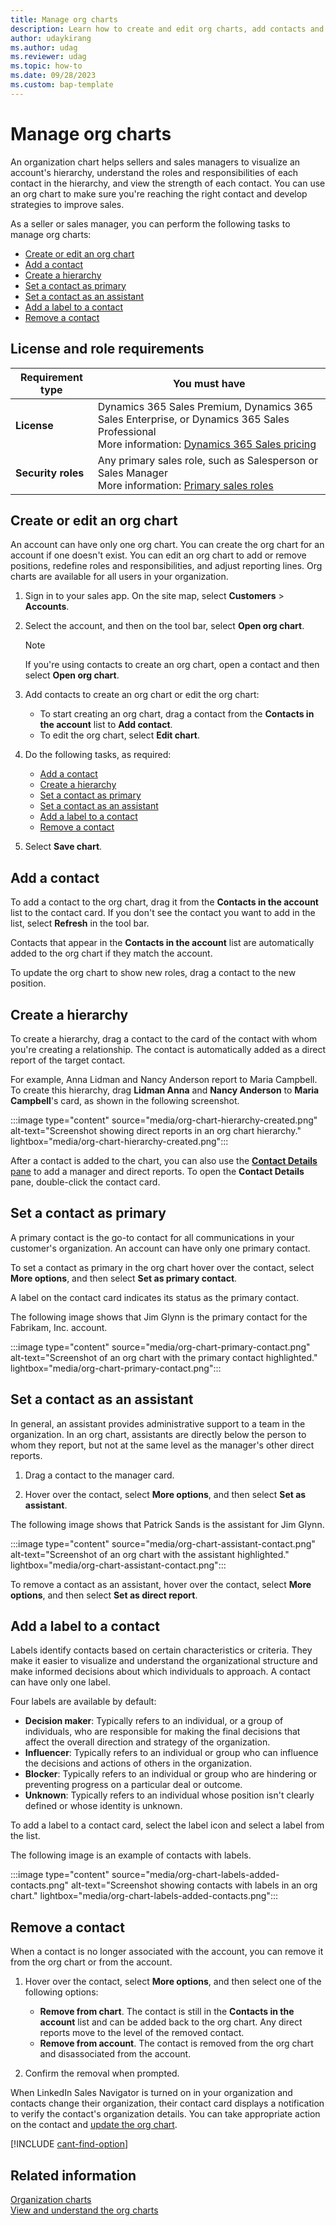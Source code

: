 ```yaml
---
title: Manage org charts
description: Learn how to create and edit org charts, add contacts and labels, and create a hierarchy to help sellers gain insights into their customers' organizational structure and identify key decision-makers.
author: udaykirang
ms.author: udag
ms.reviewer: udag
ms.topic: how-to
ms.date: 09/28/2023
ms.custom: bap-template
---
```


# Manage org charts

An organization chart helps sellers and sales managers to visualize an account's hierarchy, understand the roles and responsibilities of each contact in the hierarchy, and view the strength of each contact. You can use an org chart to make sure you're reaching the right contact and develop strategies to improve sales.

As a seller or sales manager, you can perform the following tasks to manage org charts:

- [Create or edit an org chart](#create-or-edit-an-org-chart)
- [Add a contact](#add-a-contact)
- [Create a hierarchy](#create-a-hierarchy)
- [Set a contact as primary](#set-a-contact-as-primary)
- [Set a contact as an assistant](#set-a-contact-as-an-assistant)
- [Add a label to a contact](#add-a-label-to-a-contact)
- [Remove a contact](#remove-a-contact)

## License and role requirements

| Requirement type | You must have |
|-----------------------|---------|
| **License** | Dynamics 365 Sales Premium, Dynamics 365 Sales Enterprise, or Dynamics 365 Sales Professional<br/>More information: [Dynamics 365 Sales pricing](https://dynamics.microsoft.com/sales/pricing/) |
| **Security roles** | Any primary sales role, such as Salesperson or Sales Manager<br/>More information: [Primary sales roles](security-roles-for-sales.md#primary-sales-roles)|

## Create or edit an org chart

An account can have only one org chart. You can create the org chart for an account if one doesn't exist. You can edit an org chart to add or remove positions, redefine roles and responsibilities, and adjust reporting lines. Org charts are available for all users in your organization.

1. Sign in to your sales app. On the site map, select **Customers** > **Accounts**.
1. Select the account, and then on the tool bar, select **Open org chart**.

   > [!NOTE]
   > If you're using contacts to create an org chart, open a contact and then select **Open org chart**.

1. Add contacts to create an org chart or edit the org chart:

   - To start creating an org chart, drag a contact from the **Contacts in the account** list to **Add contact**.
   - To edit the org chart, select **Edit chart**.

1. Do the following tasks, as required:

    - [Add a contact](#add-a-contact)
    - [Create a hierarchy](#create-a-hierarchy)
    - [Set a contact as primary](#set-a-contact-as-primary)
    - [Set a contact as an assistant](#set-a-contact-as-an-assistant)
    - [Add a label to a contact](#add-a-label-to-a-contact)
    - [Remove a contact](#remove-a-contact)

1. Select **Save chart**.

## Add a contact

To add a contact to the org chart, drag it from the **Contacts in the account** list to the contact card. If you don't see the contact you want to add in the list, select **Refresh** in the tool bar.

Contacts that appear in the **Contacts in the account** list are automatically added to the org chart if they match the account.

To update the org chart to show new roles, drag a contact to the new position.

## Create a hierarchy

To create a hierarchy, drag a contact to the card of the contact with whom you're creating a relationship. The contact is automatically added as a direct report of the target contact.

For example, Anna Lidman and Nancy Anderson report to Maria Campbell. To create this hierarchy, drag **Lidman Anna** and **Nancy Anderson** to **Maria Campbell**'s card, as shown in the following screenshot.

:::image type="content" source="media/org-chart-hierarchy-created.png" alt-text="Screenshot showing direct reports in an org chart hierarchy." lightbox="media/org-chart-hierarchy-created.png":::

After a contact is added to the chart, you can also use the [**Contact Details** pane](view-understand-org-charts.md) to add a manager and direct reports. To open the **Contact Details** pane, double-click the contact card.

## Set a contact as primary

A primary contact is the go-to contact for all communications in your customer's organization. An account can have only one primary contact.

To set a contact as primary in the org chart hover over the contact, select **More options**, and then select **Set as primary contact**.

A label on the contact card indicates its status as the primary contact.

The following image shows that Jim Glynn is the primary contact for the Fabrikam, Inc. account.

:::image type="content" source="media/org-chart-primary-contact.png" alt-text="Screenshot of an org chart with the primary contact highlighted." lightbox="media/org-chart-primary-contact.png":::

## Set a contact as an assistant

In general, an assistant provides administrative support to a team in the organization. In an org chart, assistants are directly below the person to whom they report, but not at the same level as the manager's other direct reports.

1. Drag a contact to the manager card.

1. Hover over the contact, select **More options**, and then select **Set as assistant**.

The following image shows that Patrick Sands is the assistant for Jim Glynn.

:::image type="content" source="media/org-chart-assistant-contact.png" alt-text="Screenshot of an org chart with the assistant highlighted." lightbox="media/org-chart-assistant-contact.png":::

To remove a contact as an assistant, hover over the contact, select **More options**, and then select **Set as direct report**.

## Add a label to a contact

Labels identify contacts based on certain characteristics or criteria. They make it easier to visualize and understand the organizational structure and make informed decisions about which individuals to approach. A contact can have only one label.

Four labels are available by default:

- **Decision maker**: Typically refers to an individual, or a group of individuals, who are responsible for making the final decisions that affect the overall direction and strategy of the organization.
- **Influencer**: Typically refers to an individual or group who can influence the decisions and actions of others in the organization.
- **Blocker**: Typically refers to an individual or group who are hindering or preventing progress on a particular deal or outcome.
- **Unknown**: Typically refers to an individual whose position isn't clearly defined or whose identity is unknown.

To add a label to a contact card, select the label icon and select a label from the list.

The following image is an example of contacts with labels.

:::image type="content" source="media/org-chart-labels-added-contacts.png" alt-text="Screenshot showing contacts with labels in an org chart." lightbox="media/org-chart-labels-added-contacts.png":::

## Remove a contact

When a contact is no longer associated with the account, you can remove it from the org chart or from the account.

1. Hover over the contact, select **More options**, and then select one of the following options:

    - **Remove from chart**. The contact is still in the **Contacts in the account** list and can be added back to the org chart. Any direct reports move to the level of the removed contact.
    - **Remove from account**. The contact is removed from the org chart and disassociated from the account.

2. Confirm the removal when prompted.

When LinkedIn Sales Navigator is turned on in your organization and contacts change their organization, their contact card displays a notification to verify the contact's organization details. You can take appropriate action on the contact and [update the org chart](view-understand-org-charts.md#contact-changes-organization-in-linkedin).

[!INCLUDE [cant-find-option](../includes/cant-find-option.md)]

## Related information

[Organization charts](organization-charts.md)  
[View and understand the org charts](view-understand-org-charts.md)
